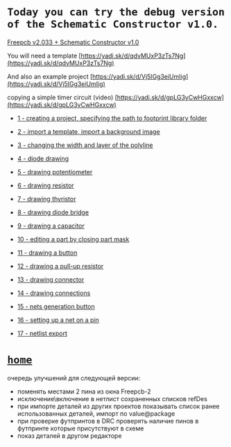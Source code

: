 # `Today you can try the debug version of the Schematic Constructor v1.0.`

[Freepcb v2.033 + Schematic Constructor v1.0](https://yadi.sk/d/Nh0Ed17JoSJpxQ)

You will need a template [https://yadi.sk/d/qdvMUxP3zTs7Ng](https://yadi.sk/d/qdvMUxP3zTs7Ng)

And also an example project [https://yadi.sk/d/Vj5IGg3eiUmIig](https://yadi.sk/d/Vj5IGg3eiUmIig)

copying a simple timer circuit (video) [https://yadi.sk/d/gpLG3yCwHGxxcw](https://yadi.sk/d/gpLG3yCwHGxxcw)

* [1 - creating a project, specifying the path to footprint library folder](https://thevideowasremovedfromYouTubebecauseYouTubehasdegradedthevideoquality)

* [2 - import a template, import a background image](https://thevideowasremovedfromYouTubebecauseYouTubehasdegradedthevideoquality)

* [3 - changing the width and layer of the polyline](https://thevideowasremovedfromYouTubebecauseYouTubehasdegradedthevideoquality)

* [4 - diode drawing](https://thevideowasremovedfromYouTubebecauseYouTubehasdegradedthevideoquality)

* [5 - drawing potentiometer](https://thevideowasremovedfromYouTubebecauseYouTubehasdegradedthevideoquality)

* [6 - drawing resistor](https://thevideowasremovedfromYouTubebecauseYouTubehasdegradedthevideoquality)

* [7 - drawing thyristor](https://thevideowasremovedfromYouTubebecauseYouTubehasdegradedthevideoquality)

* [8 - drawing diode bridge](https://thevideowasremovedfromYouTubebecauseYouTubehasdegradedthevideoquality)

* [9 - drawing a capacitor](https://thevideowasremovedfromYouTubebecauseYouTubehasdegradedthevideoquality)

* [10 - editing a part by closing part mask](https://thevideowasremovedfromYouTubebecauseYouTubehasdegradedthevideoquality)

* [11 - drawing a button](https://thevideowasremovedfromYouTubebecauseYouTubehasdegradedthevideoquality)

* [12 - drawing a pull-up resistor](https://thevideowasremovedfromYouTubebecauseYouTubehasdegradedthevideoquality)

* [13 - drawing connector](https://thevideowasremovedfromYouTubebecauseYouTubehasdegradedthevideoquality)

* [14 - drawing connections](https://thevideowasremovedfromYouTubebecauseYouTubehasdegradedthevideoquality)

* [15 - nets generation button](https://thevideowasremovedfromYouTubebecauseYouTubehasdegradedthevideoquality)

* [16 - setting up a net on a pin](https://thevideowasremovedfromYouTubebecauseYouTubehasdegradedthevideoquality)

* [17 - netlist export](https://thevideowasremovedfromYouTubebecauseYouTubehasdegradedthevideoquality)

# [`home`](https://freepcb.dev)

очередь улучшений для следующей версии:

* поменять местами 2 пина из окна Freepcb-2
* исключение\включение в нетлист сохраненных списков refDes
* при импорте деталей из других проектов показывать список ранее использованных деталей, импорт по value@package
* при проверке футпринтов в DRC проверять наличие пинов в футпринте которые присутствуют в схеме
* показ деталей в другом редакторе

